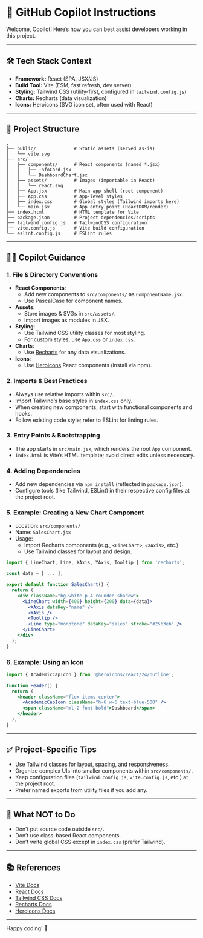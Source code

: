# 🤖 GitHub Copilot Instructions

Welcome, Copilot! Here’s how you can best assist developers working in this project.

---

## 🛠️ Tech Stack Context

- **Framework:** React (SPA, JSX/JS)
- **Build Tool:** Vite (ESM, fast refresh, dev server)
- **Styling:** Tailwind CSS (utility-first, configured in `tailwind.config.js`)
- **Charts:** Recharts (data visualization)
- **Icons:** Heroicons (SVG icon set, often used with React)

---

## 📁 Project Structure

```
.
├── public/              # Static assets (served as-is)
│   └── vite.svg
├── src/
│   ├── components/      # React components (named *.jsx)
│   │   ├── InfoCard.jsx
│   │   └── DashboardChart.jsx
│   ├── assets/          # Images (importable in React)
│   │   └── react.svg
│   ├── App.jsx          # Main app shell (root component)
│   ├── App.css          # App-level styles
│   ├── index.css        # Global styles (Tailwind imports here)
│   └── main.jsx         # App entry point (ReactDOM/render)
├── index.html           # HTML template for Vite
├── package.json         # Project dependencies/scripts
├── tailwind.config.js   # TailwindCSS configuration
├── vite.config.js       # Vite build configuration
└── eslint.config.js     # ESLint rules
```

---

## 🧑‍💻 Copilot Guidance

### 1. File & Directory Conventions

- **React Components**:  
  - Add new components to `src/components/` as `ComponentName.jsx`.
  - Use PascalCase for component names.
- **Assets**:  
  - Store images & SVGs in `src/assets/`.  
  - Import images as modules in JSX.
- **Styling**:  
  - Use Tailwind CSS utility classes for most styling.
  - For custom styles, use `App.css` or `index.css`.
- **Charts**:  
  - Use [Recharts](https://recharts.org/) for any data visualizations.
- **Icons**:  
  - Use [Heroicons](https://heroicons.com/) React components (install via npm).

### 2. Imports & Best Practices

- Always use relative imports within `src/`.
- Import Tailwind’s base styles in `index.css` only.
- When creating new components, start with functional components and hooks.
- Follow existing code style; refer to ESLint for linting rules.

### 3. Entry Points & Bootstrapping

- The app starts in `src/main.jsx`, which renders the root `App` component.
- `index.html` is Vite’s HTML template; avoid direct edits unless necessary.

### 4. Adding Dependencies

- Add new dependencies via `npm install` (reflected in `package.json`).
- Configure tools (like Tailwind, ESLint) in their respective config files at the project root.

### 5. Example: Creating a New Chart Component

- Location: `src/components/`
- Name: `SalesChart.jsx`
- Usage:  
  - Import Recharts components (e.g., `<LineChart>`, `<XAxis>`, etc.)
  - Use Tailwind classes for layout and design.

```jsx
import { LineChart, Line, XAxis, YAxis, Tooltip } from 'recharts';

const data = [ ... ];

export default function SalesChart() {
  return (
    <div className="bg-white p-4 rounded shadow">
      <LineChart width={400} height={200} data={data}>
        <XAxis dataKey="name" />
        <YAxis />
        <Tooltip />
        <Line type="monotone" dataKey="sales" stroke="#2563eb" />
      </LineChart>
    </div>
  );
}
```

### 6. Example: Using an Icon

```jsx
import { AcademicCapIcon } from '@heroicons/react/24/outline';

function Header() {
  return (
    <header className="flex items-center">
      <AcademicCapIcon className="h-6 w-6 text-blue-500" />
      <span className="ml-2 font-bold">Dashboard</span>
    </header>
  );
}
```

---

## ✅ Project-Specific Tips

- Use Tailwind classes for layout, spacing, and responsiveness.
- Organize complex UIs into smaller components within `src/components/`.
- Keep configuration files (`tailwind.config.js`, `vite.config.js`, etc.) at the project root.
- Prefer named exports from utility files if you add any.

---

## 🚫 What NOT to Do

- Don’t put source code outside `src/`.
- Don’t use class-based React components.
- Don’t write global CSS except in `index.css` (prefer Tailwind).

---

## 📚 References

- [Vite Docs](https://vitejs.dev/guide/)
- [React Docs](https://react.dev/)
- [Tailwind CSS Docs](https://tailwindcss.com/docs/)
- [Recharts Docs](https://recharts.org/)
- [Heroicons Docs](https://heroicons.com/)

---

Happy coding! 🚀